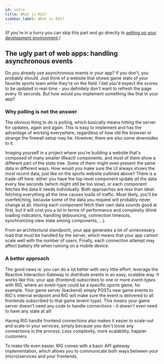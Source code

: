 ```yaml
---
id: intro
title: What is RIG?
sidebar_label: What is RIG?
---
```


(If you're in a hurry you can skip this part and go directly to [setting up your development environment](getting-started.md).)

## The ugly part of web apps: handling asynchronous events

Do you already use asynchronous events in your app? If you don't, you probably should. Just think of a website that shows game stats of your favorite sports team while they're on the field. I bet you'd expect the scores to be updated in real-time - you definitely don't want to refresh the page every 10 seconds. But how would you implement something like that in your app?

### Why polling is not the answer

The obvious thing to do is polling, which basically means hitting the server for updates, again and again. This is easy to implement and has the advantage of working everywhere, regardless of how old the browser or strange the firewall setup may be. However, there are also some downsides to it.

Imaging yourself in a project where you're building a website that's composed of many smaller (React) components, and most of them show a different part of the state tree. Some of them might even present the same data in different ways. How would you make sure the UI always shows the _most recent_ data, just like on the sports website outlined above? There is a trade-off here: either you have the top-level component update _all_ the data every few seconds (which might _still_ be too slow), or each component fetches the data it needs individually. Both approaches are less than ideal: fetching everything all the time causes loads of traffic. Most likely, you'll be overfetching, because some of the data you request will probably never change at all. Having each component fetch their own data sounds good at first, but it will cost you a lot in terms of performance and complexity (think loading indicators, handling debouncing, connection timeouts, synchronizing view state among components, ...).

From an architectural standpoint, your app generates a lot of unnecessary load that must be handled by the server, which means that your app cannot scale well with the number of users. Finally, each connection attempt may affect battery life when running on a mobile device.

### A better approach

The good news is: you can do a lot better with very little effort: leverage the Reactive Interaction Gateway to distribute events in an easy, scalable way. It works like this: your app (frontend) subscribes to one or more _event-types_ with RIG, where an event-type could be a specific sports game, for example. Your game server (backend) simply POSTs new game events to RIG's internal endpoint and RIG will make sure the event is delivered to all frontends subscribed to that game (event-type). This means your game server doesn't need any code to handle connections - it doesn't even need to have any state at all!

Having RIG handle frontend connections also makes it easier to scale-out and scale-in your services, simply because you don't loose any connections in the process. Less complexity, more scalability, happier customers.

To make life even easier, RIG comes with a basic API gateway implementation, which allows you to communicate both ways between your (micro)services and your frontends.
